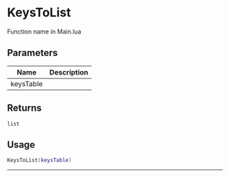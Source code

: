 # KeysToList

Function name in Main.lua

## Parameters

| Name      | Description |
| --------- | ----------- |
| keysTable |             |

## Returns

`list`

## Usage

```lua
KeysToList(keysTable)
```

---

